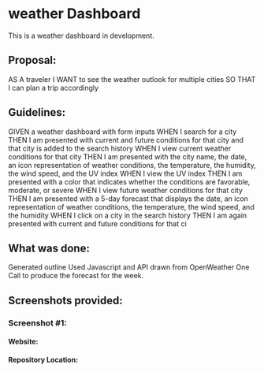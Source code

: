 # weather Dashboard

This is a weather dashboard in development.

## Proposal:

AS A traveler
I WANT to see the weather outlook for multiple cities
SO THAT I can plan a trip accordingly

## Guidelines:
GIVEN a weather dashboard with form inputs
WHEN I search for a city
THEN I am presented with current and future conditions for that city and that city is added to the search history
WHEN I view current weather conditions for that city
THEN I am presented with the city name, the date, an icon representation of weather conditions, the temperature, the humidity, the wind speed, and the UV index
WHEN I view the UV index
THEN I am presented with a color that indicates whether the conditions are favorable, moderate, or severe
WHEN I view future weather conditions for that city
THEN I am presented with a 5-day forecast that displays the date, an icon representation of weather conditions, the temperature, the wind speed, and the humidity
WHEN I click on a city in the search history
THEN I am again presented with current and future conditions for that ci


## What was done:
Generated outline
Used Javascript and API drawn from OpenWeather One Call to produce the forecast for the week.

## Screenshots provided:

### Screenshot #1:




#### Website: 

#### Repository Location: 